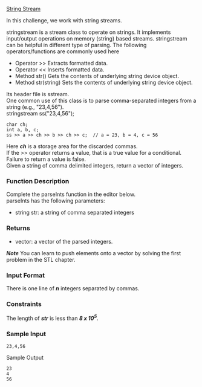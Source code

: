 [String Stream](https://www.hackerrank.com/challenges/c-tutorial-stringstream/problem)

In this challenge, we work with string streams.

stringstream is a stream class to operate on strings. It implements input/output operations on memory (string) based streams. stringstream can be helpful in different type of parsing. The following operators/functions are commonly used here

- Operator >> Extracts formatted data.
- Operator << Inserts formatted data.
- Method str() Gets the contents of underlying string device object.
- Method str(string) Sets the contents of underlying string device object.

Its header file is sstream.  
One common use of this class is to parse comma-separated integers from a string (e.g., "23,4,56").  
stringstream ss("23,4,56");
```
char ch;
int a, b, c;
ss >> a >> ch >> b >> ch >> c;  // a = 23, b = 4, c = 56
```
Here ***ch*** is a storage area for the discarded commas.  
If the >> operator returns a value, that is a true value for a conditional. Failure to return a value is false.  
Given a string of comma delimited integers, return a vector of integers.  

### Function Description

Complete the parseInts function in the editor below.  
parseInts has the following parameters:

- string str: a string of comma separated integers

### Returns

- vector<int>: a vector of the parsed integers.

***Note*** You can learn to push elements onto a vector by solving the first problem in the STL chapter.

### Input Format

There is one line of ***n*** integers separated by commas.

### Constraints

The length of ***str*** is less than ***8 x 10<sup>5</sup>***.  

### Sample Input
```
23,4,56
```
Sample Output
```
23
4
56
```
